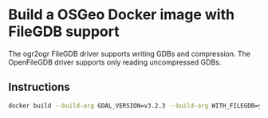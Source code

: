 # Build a OSGeo Docker image with FileGDB support

The ogr2ogr FileGDB driver supports writing GDBs and compression.
The OpenFileGDB driver supports only reading uncompressed GDBs.

## Instructions

```sh
docker build --build-arg GDAL_VERSION=v3.2.3 --build-arg WITH_FILEGDB=yes . &> build.$(date +%s).log
```
